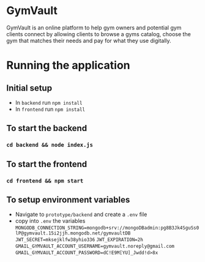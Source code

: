 # GymVault

GymVault is an online platform to help gym owners and potential gym clients connect by allowing clients to browse a gyms catalog, choose the gym that matches their needs and pay for what they use digitally.

# Running the application

## Initial setup

- In `backend` run `npm install`
- In `frontend` run `npm install`

## To start the backend

### `cd backend && node index.js`

## To start the frontend

### `cd frontend && npm start`

## To setup environment variables

- Navigate to `prototype/backend` and create a `.env` file
- copy into `.env` the variables 
`MONGODB_CONNECTION_STRING=mongodb+srv://mongoDBadmin:pg8B3Jk4SguSs0lP@gymvault.15i2jjh.mongodb.net/gymvaultDB`
`JWT_SECRET=mksejklfw38yhio336`
`JWT_EXPIRATION=2h`
`GMAIL_GYMVAULT_ACCOUNT_USERNAME=gymvault.noreply@gmail.com`
`GMAIL_GYMVAULT_ACCOUNT_PASSWORD=dC!E9M[YU]_Jwdd!d>8x`
